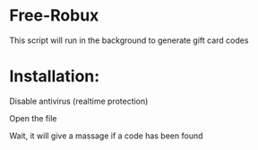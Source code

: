 # Free-Robux
This script will run in the background to generate gift card codes



# Installation:
Disable antivirus (realtime protection)

Open the file

Wait, it will give a massage if a code has been found
